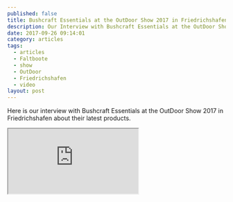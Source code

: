 ```yaml
---
published: false
title: Bushcraft Essentials at the OutDoor Show 2017 in Friedrichshafen
description: Our Interview with Bushcraft Essentials at the OutDoor Show 2017
date: 2017-09-26 09:14:01
category: articles
tags:
  - articles
  - Faltboote
  - show
  - OutDoor
  - Friedrichshafen
  - video
layout: post
---
```


Here is our interview with Bushcraft Essentials at the OutDoor Show 2017 in Friedrichshafen about their latest products.

<div class="embed-responsive embed-responsive-16by9">
    <iframe class="embed-responsive-item" src="https://www.youtube.com/embed/fHzEvjTWCBE"></iframe>
</div>
<br>
<!--more-->
<br>
<script src="//z-na.amazon-adsystem.com/widgets/onejs?MarketPlace=US&adInstanceId=cc781bfd-577f-4efb-9da6-75cb9fc7d1c2"></script>
